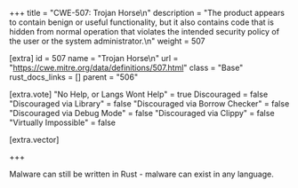 +++
title = "CWE-507: Trojan Horse\n"
description = "The product appears to contain benign or useful functionality, but it also contains code that is hidden from normal operation that violates the intended security policy of the user or the system administrator.\n"
weight = 507

[extra]
id = 507
name = "Trojan Horse\n"
url = "https://cwe.mitre.org/data/definitions/507.html"
class = "Base"
rust_docs_links = []
parent = "506"

[extra.vote]
"No Help, or Langs Wont Help" = true
Discouraged = false
"Discouraged via Library" = false
"Discouraged via Borrow Checker" = false
"Discouraged via Debug Mode" = false
"Discouraged via Clippy" = false
"Virtually Impossible" = false

[extra.vector]

+++

Malware can still be written in Rust - malware can exist in any language.